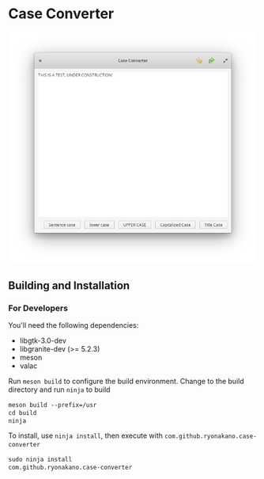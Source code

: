 # Case Converter
![](Screenshot.png)

## Building and Installation
### For Developers
You'll need the following dependencies:

* libgtk-3.0-dev
* libgranite-dev (>= 5.2.3)
* meson
* valac

Run `meson build` to configure the build environment. Change to the build directory and run `ninja` to build

    meson build --prefix=/usr
    cd build
    ninja

To install, use `ninja install`, then execute with `com.github.ryonakano.case-converter`

    sudo ninja install
    com.github.ryonakano.case-converter
